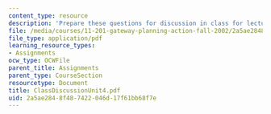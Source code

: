 ```yaml
---
content_type: resource
description: 'Prepare these questions for discussion in class for lecture #16'
file: /media/courses/11-201-gateway-planning-action-fall-2002/2a5ae2848f487422046d17f61bb68f7e_ClassDiscussionUnit4.pdf
file_type: application/pdf
learning_resource_types:
- Assignments
ocw_type: OCWFile
parent_title: Assignments
parent_type: CourseSection
resourcetype: Document
title: ClassDiscussionUnit4.pdf
uid: 2a5ae284-8f48-7422-046d-17f61bb68f7e
---
```

